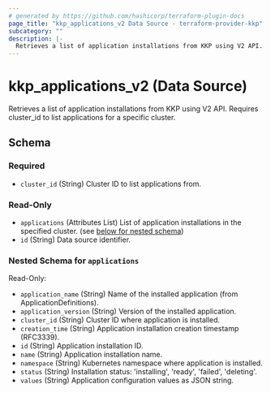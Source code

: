 ```yaml
---
# generated by https://github.com/hashicorp/terraform-plugin-docs
page_title: "kkp_applications_v2 Data Source - terraform-provider-kkp"
subcategory: ""
description: |-
  Retrieves a list of application installations from KKP using V2 API. Requires cluster_id to list applications for a specific cluster.
---
```


# kkp_applications_v2 (Data Source)

Retrieves a list of application installations from KKP using V2 API. Requires cluster_id to list applications for a specific cluster.



<!-- schema generated by tfplugindocs -->
## Schema

### Required

- `cluster_id` (String) Cluster ID to list applications from.

### Read-Only

- `applications` (Attributes List) List of application installations in the specified cluster. (see [below for nested schema](#nestedatt--applications))
- `id` (String) Data source identifier.

<a id="nestedatt--applications"></a>
### Nested Schema for `applications`

Read-Only:

- `application_name` (String) Name of the installed application (from ApplicationDefinitions).
- `application_version` (String) Version of the installed application.
- `cluster_id` (String) Cluster ID where application is installed.
- `creation_time` (String) Application installation creation timestamp (RFC3339).
- `id` (String) Application installation ID.
- `name` (String) Application installation name.
- `namespace` (String) Kubernetes namespace where application is installed.
- `status` (String) Installation status: 'installing', 'ready', 'failed', 'deleting'.
- `values` (String) Application configuration values as JSON string.
